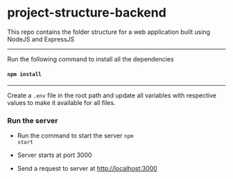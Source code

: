 # project-structure-backend
This repo contains the folder structure for a web application built using NodeJS and ExpressJS

---
Run the following command to install all the dependencies

#### <code>npm install</code>


---
Create a <code>.env</code> file in the root path and update all variables with respective values to make it available for all files.

### Run the server

* Run the command to start the server <code>npm start</code>

* Server starts at port 3000

* Send a request to server at [http://localhost:3000](http://localhost:3000)
